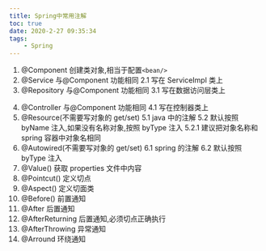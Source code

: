 ```yaml
---
title: Spring中常用注解
toc: true
date: 2020-2-27 09:35:34
tags:
	- Spring
---
```

1. @Component 创建类对象,相当于配置`<bean/>`
2. @Service 与@Component 功能相同
  2.1 写在 ServiceImpl 类上
3. @Repository 与@Component 功能相同
  3.1 写在数据访问层类上
<!-- more -->
4. @Controller 与@Component 功能相同
4.1 写在控制器类上
5. @Resource(不需要写对象的 get/set)
  5.1 java 中的注解
  5.2 默认按照 byName 注入,如果没有名称对象,按照 byType 注入
  5.2.1 建议把对象名称和 spring 容器中对象名相同
6. @Autowired(不需要写对象的 get/set)
6.1 spring 的注解
6.2 默认按照 byType 注入
7. @Value() 获取 properties 文件中内容
8. @Pointcut() 定义切点
9. @Aspect() 定义切面类
10. @Before() 前置通知
11. @After 后置通知
12. @AfterReturning 后置通知,必须切点正确执行
13. @AfterThrowing 异常通知
14. @Arround 环绕通知
